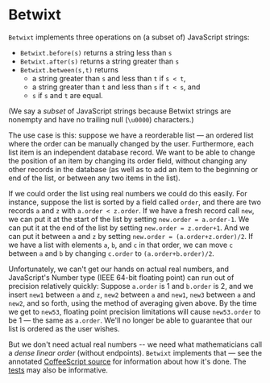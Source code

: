 # Betwixt

`Betwixt` implements three operations on (a subset of) JavaScript strings:

* `Betwixt.before(s)` returns a string less than `s`
* `Betwixt.after(s)` returns a string greater than `s`
* `Betwixt.between(s,t)` returns
    - a string greater than `s` and less than `t` if `s < t`,
    - a string greater than `t` and less than `s` if `t < s`, and
    - `s` if `s` and `t` are equal.

(We say a *subset* of JavaScript strings because Betwixt strings are nonempty and have no trailing null (`\u0000`) characters.)

The use case is this: suppose we have a reorderable list — an ordered list
where the order can be manually changed by the user. Furthermore, each list
item is an independent database record. We want to be able to change the
position of an item by changing its order field, without changing any other
records in the database (as well as to add an item to the beginning or end of
the list, or between any two items in the list).

If we could order the list using real numbers we could do this easily.  For
instance, suppose the list is sorted by a field called `order`, and there are
two records `a` and `z` with `a.order < z.order`.  If we have a fresh record
call `new`, we can put it at the start of the list by setting `new.order =
a.order-1`. We can put it at the end of the list by setting `new.order =
z.order+1`. And we can put it between `a` and `z` by setting `new.order =
(a.order+z.order)/2`. If we have a list with elements `a`, `b`, and `c` in that
order, we can move `c` between `a` and `b` by changing `c.order` to
`(a.order+b.order)/2`.

Unfortunately, we can't get our hands on actual real numbers, and JavaScript's
Number type (IEEE 64-bit floating point) can run out of precision relatively
quickly: Suppose `a.order` is 1 and `b.order` is 2, and we insert `new1`
between `a` and `z`, `new2` between `a` and `new1`, `new3` between `a` and
`new2`, and so forth, using the method of averaging given above. By the time we
get to `new53`, floating point precision limitations will cause `new53.order`
to be 1 — the same as `a.order`. We'll no longer be able to guarantee that our
list is ordered as the user wishes.

But we don't need actual real numbers -- we need what mathematicians call a
*dense linear order* (without endpoints). `Betwixt` implements that — see the
annotated [CoffeeScript source](src/lib/betwixt.coffee.md) for information
about how it's done. The [tests](docs/spec/betwixt-spec.html) may also be
informative.
